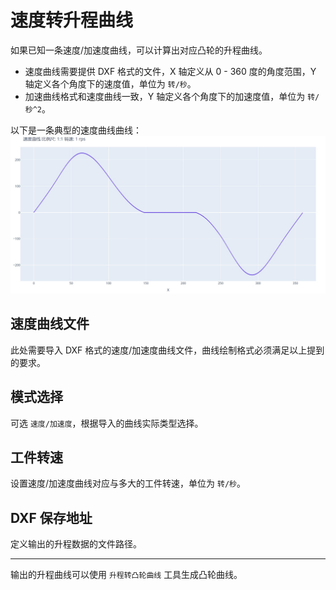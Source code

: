 # 速度转升程曲线

如果已知一条速度/加速度曲线，可以计算出对应凸轮的升程曲线。

- 速度曲线需要提供 DXF 格式的文件，X 轴定义从 0 - 360 度的角度范围，Y 轴定义各个角度下的速度值，单位为 `转/秒`。
- 加速曲线格式和速度曲线一致，Y 轴定义各个角度下的加速度值，单位为 `转/秒^2`。

以下是一条典型的速度曲线曲线：
![img](resources/velocity.jpg)

## 速度曲线文件

此处需要导入 DXF 格式的速度/加速度曲线文件，曲线绘制格式必须满足以上提到的要求。

## 模式选择

可选 `速度/加速度`，根据导入的曲线实际类型选择。

## 工件转速

设置速度/加速度曲线对应与多大的工件转速，单位为 `转/秒`。

## DXF 保存地址

定义输出的升程数据的文件路径。

---

输出的升程曲线可以使用 `升程转凸轮曲线` 工具生成凸轮曲线。